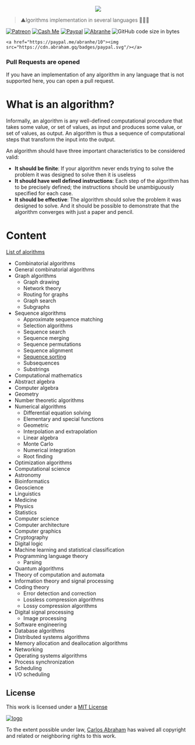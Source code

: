 <p align="center">
  <img src="https://cdn.abraham.gq/projects/algorithms/algorithms.svg">
</p>

> ▲lgorithms implementation in several languages 👨🏻‍🚀

<!-- Badges -->
[![Patreon][patreon]](https://www.patreon.com/abranhe)
[![Cash Me][cash-me]](https://cash.me/$abranhe)
[![Paypal][paypal]](https://paypal.me/abranhe)
[![Abranhe][abranhe]](https://abranhe.com)
![GitHub code size in bytes](https://img.shields.io/github/languages/code-size/19cah/algorithms.svg)

<!-- Paypal -->
	<a href="https://paypal.me/abranhe/10"><img src="https://cdn.abraham.gq/badges/paypal.svg"/></a>

<!-- Badges -->

### Pull Requests are opened

If you have an implementation of any algorithm in any language that is not supported here, you can open a pull request.

# What is an algorithm?

Informally, an algorithm is any well-defined computational procedure that takes
some value, or set of values, as input and produces some value, or set of values, as
output. An algorithm is thus a sequence of computational steps that transform the
input into the output.

An algorithm should have three important characteristics to be considered valid:

- **It should be finite**: If your algorithm never ends trying to solve the problem
it was designed to solve then it is useless
- **It should have well defined instructions**: Each step of the algorithm has to
be precisely defined; the instructions should be unambiguously specified for each case.
- **It should be effective**: The algorithm should solve the problem it was designed
to solve. And it should be possible to demonstrate that the algorithm converges with
just a paper and pencil.

# Content

[List of alorithms](https://en.wikipedia.org/wiki/List_of_algorithms)

-	Combinatorial algorithms
  -	General combinatorial algorithms
  -	Graph algorithms
    -	Graph drawing
    -	Network theory
    -	Routing for graphs
    -	Graph search
    -	Subgraphs
  -	Sequence algorithms
    -	Approximate sequence matching
    -	Selection algorithms
    -	Sequence search
    -	Sequence merging
    -	Sequence permutations
    -	Sequence alignment
    -	[Sequence sorting](sequence-sorting)
    -	Subsequences
    -	Substrings
-	Computational mathematics
  -	Abstract algebra
  -	Computer algebra
  -	Geometry
  -	Number theoretic algorithms
  -	Numerical algorithms
    -	Differential equation solving
    -	Elementary and special functions
    -	Geometric
    -	Interpolation and extrapolation
    -	Linear algebra
    -	Monte Carlo
    -	Numerical integration
    -	Root finding
  -	Optimization algorithms
-	Computational science
  -	Astronomy
  -	Bioinformatics
  -	Geoscience
  -	Linguistics
  -	Medicine
  -	Physics
  -	Statistics
-	Computer science
  -	Computer architecture
  -	Computer graphics
  -	Cryptography
  -	Digital logic
  -	Machine learning and statistical classification
  -	Programming language theory
    -	Parsing
  -	Quantum algorithms
  -	Theory of computation and automata
-	Information theory and signal processing
  -	Coding theory
    -	Error detection and correction
    -	Lossless compression algorithms
    -	Lossy compression algorithms
  -	Digital signal processing
    -	Image processing
-	Software engineering
-	Database algorithms
-	Distributed systems algorithms
  -	Memory allocation and deallocation algorithms
-	Networking
-	Operating systems algorithms
  -	Process synchronization
  -	Scheduling
  -	I/O scheduling

## License

This work is licensed under a [MIT License](https://github.com/abranhe/algorithms/blob/master/LICENSE)

[![logo][mit-license]]((https://github.com/abranhe/algorithms/blob/master/LICENSE))

To the extent possible under law, [Carlos Abraham](https://go.abranhe.com/github) has waived all copyright and related or neighboring rights to this work.

<!-- Links -->
[mit-license]: https://cdn.abraham.gq/projects/algorithms/mit-license.png
[abranhe]: https://cdn.abraham.gq/badges/badge.svg
[cash-me]: https://cdn.abraham.gq/badges/cash-me.svg
[patreon]: https://cdn.abraham.gq/badges/patreon.svg
[paypal]: https://cdn.abraham.gq/badges/paypal.svg
